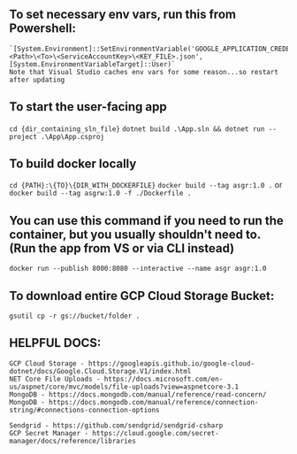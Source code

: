 ## To set necessary env vars, run this from Powershell:
    `[System.Environment]::SetEnvironmentVariable('GOOGLE_APPLICATION_CREDENTIALS','C:\<Path>\<To>\<ServiceAccountKey>\<KEY_FILE>.json',[System.EnvironmentVariableTarget]::User)`
    Note that Visual Studio caches env vars for some reason...so restart after updating 
   

## To start the user-facing app
`cd {dir_containing_sln_file}`
`dotnet build .\App.sln && dotnet run --project .\App\App.csproj`


## To build docker locally
`cd {PATH}:\{TO}\{DIR_WITH_DOCKERFILE}`
`docker build --tag asgr:1.0 .` or `docker build --tag asgrw:1.0 -f ./Dockerfile .`


## You can use this command if you need to run the container, but you usually shouldn't need to. (Run the app from VS or via CLI instead)
`docker run --publish 8000:8080 --interactive --name asgr asgr:1.0`


## To download entire GCP Cloud Storage Bucket:
`gsutil cp -r gs://bucket/folder .`


## HELPFUL DOCS:
    GCP Cloud Storage - https://googleapis.github.io/google-cloud-dotnet/docs/Google.Cloud.Storage.V1/index.html
    NET Core File Uploads - https://docs.microsoft.com/en-us/aspnet/core/mvc/models/file-uploads?view=aspnetcore-3.1
    MongoDB - https://docs.mongodb.com/manual/reference/read-concern/
    MongoDB - https://docs.mongodb.com/manual/reference/connection-string/#connections-connection-options

    Sendgrid - https://github.com/sendgrid/sendgrid-csharp
    GCP Secret Manager - https://cloud.google.com/secret-manager/docs/reference/libraries
